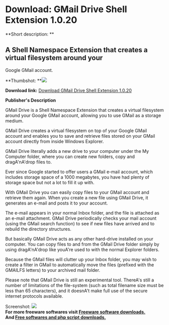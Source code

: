 # Download: GMail Drive Shell Extension 1.0.20

**Short description: **

## A Shell Namespace Extension that creates a virtual filesystem around your
Google GMail account.

  
**Thumbshot: **![](http://www.freewarefiles.com/screenshot/gmaildriveshell_md.gif)   
  
**Download link:** [Download GMail Drive Shell Extension 1.0.20](http://freesoftwares.boysofts.com/GMail-Drive-Shell-Extension_program_14814.html)  
  

**Publisher's Description**  
  

GMail Drive is a Shell Namespace Extension that creates a virtual filesystem
around your Google GMail account, allowing you to use GMail as a storage
medium.

GMail Drive creates a virtual filesystem on top of your Google GMail account
and enables you to save and retrieve files stored on your GMail account
directly from inside Windows Explorer.

GMail Drive literally adds a new drive to your computer under the My Computer
folder, where you can create new folders, copy and dragA'nA'drop files to.

Ever since Google started to offer users a GMail e-mail account, which
includes storage space of a 1000 megabytes, you have had plenty of storage
space but not a lot to fill it up with.

With GMail Drive you can easily copy files to your GMail account and retrieve
them again. When you create a new file using GMail Drive, it generates an
e-mail and posts it to your account.

The e-mail appears in your normal Inbox folder, and the file is attached as an
e-mail attachment. GMail Drive periodically checks your mail account (using
the GMail search function) to see if new files have arrived and to rebuild the
directory structures.

But basically GMail Drive acts as any other hard-drive installed on your
computer. You can copy files to and from the GMail Drive folder simply by
using dragA'nA'drop like youA're used to with the normal Explorer folders.

Because the GMail files will clutter up your Inbox folder, you may wish to
create a filter in GMail to automatically move the files (prefixed with the
GMAILFS letters) to your archived mail folder.

Please note that GMail Drive is still an experimental tool. ThereA's still a
number of limitations of the file-system (such as total filename size must be
less than 65 characters), and it doesnA't make full use of the secure internet
protocols available.

  
  
Screenshot: ![](http://www.freewarefiles.com/screenshot/gmaildriveshell.gif)  
**For more freeware softwares visit [Freeware software downloads.](http://freesoftwares.boysofts.com/)**   
**And [Free softwares and php script downloads.](http://www.boysofts.com/)**

